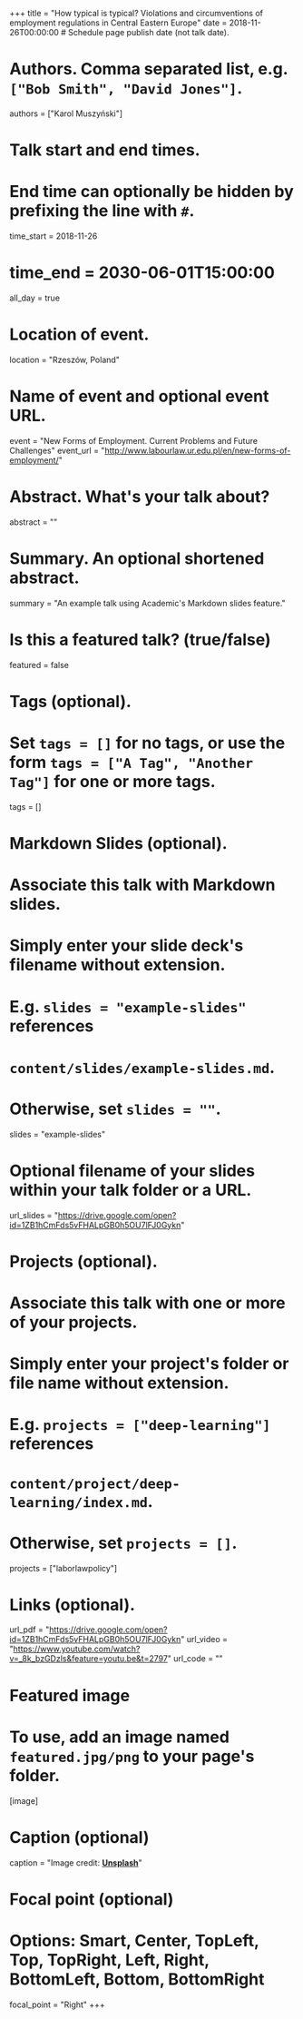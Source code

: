 +++
title = "How typical is typical? Violations and circumventions of employment regulations in Central Eastern Europe"
date = 2018-11-26T00:00:00  # Schedule page publish date (not talk date).

# Authors. Comma separated list, e.g. `["Bob Smith", "David Jones"]`.
authors = ["Karol Muszyński"]

# Talk start and end times.
#   End time can optionally be hidden by prefixing the line with `#`.
time_start = 2018-11-26
#   time_end = 2030-06-01T15:00:00
all_day = true

# Location of event.
location = "Rzeszów, Poland"

# Name of event and optional event URL.
event = "New Forms of Employment. Current Problems and Future Challenges"
event_url = "http://www.labourlaw.ur.edu.pl/en/new-forms-of-employment/"

# Abstract. What's your talk about?
abstract = ""

# Summary. An optional shortened abstract.
summary = "An example talk using Academic's Markdown slides feature."

# Is this a featured talk? (true/false)
featured = false

# Tags (optional).
#   Set `tags = []` for no tags, or use the form `tags = ["A Tag", "Another Tag"]` for one or more tags.
tags = []

# Markdown Slides (optional).
#   Associate this talk with Markdown slides.
#   Simply enter your slide deck's filename without extension.
#   E.g. `slides = "example-slides"` references 
#   `content/slides/example-slides.md`.
#   Otherwise, set `slides = ""`.
slides = "example-slides"

# Optional filename of your slides within your talk folder or a URL.
url_slides = "https://drive.google.com/open?id=1ZB1hCmFds5vFHALpGB0h5OU7lFJ0Gykn"

# Projects (optional).
#   Associate this talk with one or more of your projects.
#   Simply enter your project's folder or file name without extension.
#   E.g. `projects = ["deep-learning"]` references 
#   `content/project/deep-learning/index.md`.
#   Otherwise, set `projects = []`.
projects = ["laborlawpolicy"]

# Links (optional).
url_pdf = "https://drive.google.com/open?id=1ZB1hCmFds5vFHALpGB0h5OU7lFJ0Gykn"
url_video = "https://www.youtube.com/watch?v=_8k_bzGDzls&feature=youtu.be&t=2797"
url_code = ""

# Featured image
# To use, add an image named `featured.jpg/png` to your page's folder. 
[image]
  # Caption (optional)
  caption = "Image credit: [**Unsplash**](https://unsplash.com/photos/bzdhc5b3Bxs)"

  # Focal point (optional)
  # Options: Smart, Center, TopLeft, Top, TopRight, Left, Right, BottomLeft, Bottom, BottomRight
  focal_point = "Right"
+++
